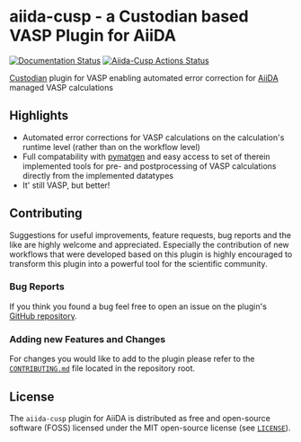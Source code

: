 # aiida-cusp - a Custodian based VASP Plugin for AiiDA
[![Documentation Status](https://readthedocs.org/projects/aiida-cusp/badge/?version=latest)](https://aiida-cusp.readthedocs.io/en/latest/?badge=latest)
[![Aiida-Cusp Actions Status](https://github.com/aiida-cusp/aiida-cusp/workflows/tests/badge.svg)](https://github.com/aiida-cusp/aiida-cusp/actions)

[Custodian](https://materialsproject.github.io/custodian) plugin for VASP enabling automated error correction for [AiiDA](https://www.aiida.net) managed VASP calculations

## Highlights

* Automated error corrections for VASP calculations on the calculation's runtime level (rather than on the workflow level)
* Full compatability with [pymatgen](https://pymatgen.org) and easy access to set of therein implemented tools for pre- and postprocessing of VASP calculations directly from the implemented datatypes
* It' still VASP, but better!

## Contributing

Suggestions for useful improvements, feature requests, bug reports and the like are highly welcome and appreciated.
Especially the contribution of new workflows that were developed based on this plugin is highly encouraged to transform this plugin into a powerful tool for the scientific community.

### Bug Reports
If you think you found a bug feel free to open an issue on the plugin's [GitHub repository](https://github.com/astamminger/aiida-cusp/issues).

### Adding new Features and Changes
For changes you would like to add to the plugin please refer to the [`CONTRIBUTING.md`](CONTRIBUTING.md) file located in the repository root.

## License

The `aiida-cusp` plugin for AiiDA is distributed as free and open-source software (FOSS) licensed under the MIT open-source license (see [`LICENSE`](LICENSE)).
